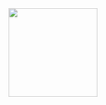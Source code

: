 <div align="center">
  <a href="https://github.com/thiagogabrielgaia">
    <img alt="" height="180em" src="https://github-readme-stats.vercel.app/api?username=thiagogabrielgaia&show_icons=true&theme=buefy&include_all_commits=true&count_private=true"/>
  </a>
</div>
